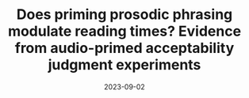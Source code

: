 ---
title: "Does priming prosodic phrasing modulate reading times? Evidence from audio-primed acceptability judgment experiments"
collection: talks
type: "Poster presentation"
permalink: /talks/2023-09-02-bevivino-amlap-2023
venue: "Architectures and Mechanisms for Language Processing (AMLaP 29)"
date: 2023-09-02
location: "Donostia-San Sebastián, Basque Country, Spain"

citation: '<strong>Bevivino, D.</strong>, Turco, G., &amp; Hemforth, B. (2023, Sept. 2). Does priming prosodic phrasing modulate reading times? Evidence from audio-primed acceptability judgment experiments. <em>Architectures and Mechanisms for Language Processing (AMLaP 29)</em>. Donostia-San Sebastían, Basque Country, Spain. [<a href=&quot;https://drive.google.com/file/d/1LwfH2QShIuDlz4T5dRptvIFGUrqLDO_h/view?usp=sharing&quot;>Poster</a>]'
coauthors: 'G. Turco &amp; B. Hemforth'
category: posters
---